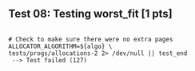 ## Test 08: Testing worst_fit [1 pts]

```

# Check to make sure there were no extra pages
ALLOCATOR_ALGORITHM=${algo} \
tests/progs/allocations-2 2> /dev/null || test_end
 --> Test failed (127)
```

